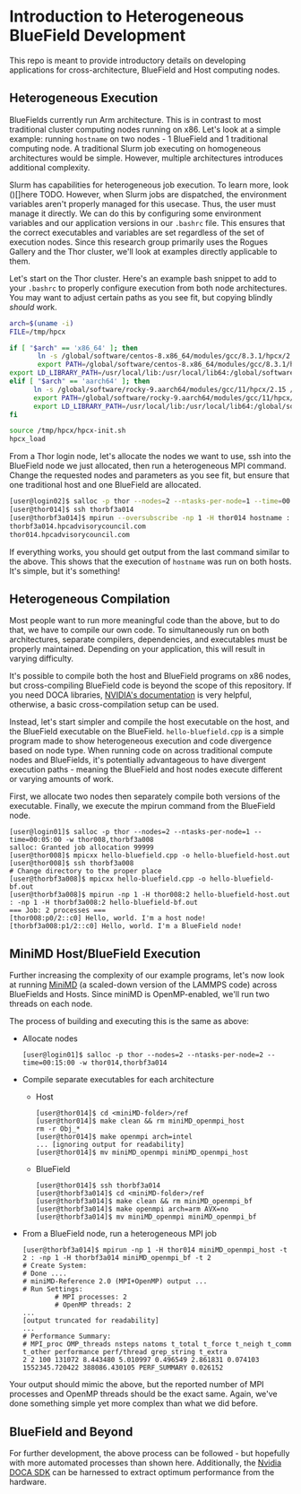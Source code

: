 # Introduction to Heterogeneous BlueField Development

This repo is meant to provide introductory details on developing applications for
cross-architecture, BlueField and Host computing nodes.

## Heterogeneous Execution

BlueFields currently run Arm architecture. This is in contrast to most traditional cluster
computing nodes running on x86. Let's look at a simple example: running `hostname` on two nodes - 1 BlueField
and 1 traditional computing node. A traditional Slurm job executing on homogeneous architectures
would be simple. However, multiple architectures introduces additional complexity.

Slurm has capabilities for heterogeneous job execution. To learn more, look ()[]here TODO.
However, when Slurm jobs are dispatched, the environment variables aren't properly managed
for this usecase. Thus, the user must manage it directly. We can do this by configuring
some environment variables and our application versions in our `.bashrc` file. This ensures
that the correct executables and variables are set regardless of the set of execution nodes.
Since this research group primarily uses the Rogues Gallery and the Thor cluster, we'll look
at examples directly applicable to them.

Let's start on the Thor cluster. Here's an example bash snippet to add to your `.bashrc` to
properly configure execution from both node architectures. You may want to adjust certain paths
as you see fit, but copying blindly *should* work.

```bash
arch=$(uname -i)
FILE=/tmp/hpcx

if [ "$arch" == 'x86_64' ]; then
       ln -s /global/software/centos-8.x86_64/modules/gcc/8.3.1/hpcx/2.15.0/ /tmp/hpcx
       export PATH=/global/software/centos-8.x86_64/modules/gcc/8.3.1/hpcx/2.14.0/ucx/bin:$PATH
export LD_LIBRARY_PATH=/usr/local/lib:/usr/local/lib64:/global/software/centos-8.x86_64/modules/gcc/8.3.1/hpcx/2.14.0/ucx/lib:/global/software/centos-8.x86_64/modules/gcc/8.3.1/hpcx/2.14.0/ompi/lib/:$LD_LIBRARY_PATH
elif [ "$arch" == 'aarch64' ]; then
      ln -s /global/software/rocky-9.aarch64/modules/gcc/11/hpcx/2.15 /tmp/hpcx
      export PATH=/global/software/rocky-9.aarch64/modules/gcc/11/hpcx/2.15/ucx/bin:/tmp/hpcx/ompi/tests/osu-micro-benchmarks-5.6.2:$PATH
      export LD_LIBRARY_PATH=/usr/local/lib:/usr/local/lib64:/global/software/rocky-9.aarch64/modules/gcc/11/hpcx/2.15/ucx/lib:/global/software/rocky-9.aarch64/modules/gcc/11/hpcx/2.15.0/ompi/lib/:$LD_LIBRARY_PATH
fi

source /tmp/hpcx/hpcx-init.sh
hpcx_load
```

From a Thor login node, let's allocate the nodes we want to use, ssh into the BlueField node we
just allocated, then run a heterogeneous MPI command. Change the requested nodes and parameters
as you see fit, but ensure that one traditional host and one BlueField are allocated.

```bash
[user@login02]$ salloc -p thor --nodes=2 --ntasks-per-node=1 --time=00:05:00 -w thor014,thorbf3a014
[user@thor014]$ ssh thorbf3a014
[user@thorbf3a014]$ mpirun --oversubscribe -np 1 -H thor014 hostname : -np 1 -H thorbf3a014 hostname
thorbf3a014.hpcadvisorycouncil.com
thor014.hpcadvisorycouncil.com
```

If everything works, you should get output from the last command similar to the above. This
shows that the execution of `hostname` was run on both hosts. It's simple, but it's something!


## Heterogeneous Compilation

Most people want to run more meaningful code than the above, but to do that, we have to compile
our own code. To simultaneously run on both architectures, separate compilers,
dependencies, and executables must be properly maintained. Depending on your application,
this will result in varying difficulty.

It's possible to compile both the host and BlueField programs on x86 nodes, but cross-compiling
BlueField code is beyond the scope of this repository. If you need DOCA libraries,
[NVIDIA's documentation](https://docs.nvidia.com/doca/archive/doca-v2.2.0/developer-guide/index.html)
is very helpful, otherwise, a basic cross-compilation setup can be used.

Instead, let's start simpler and compile the host executable on the host, and the BlueField
executable on the BlueField. `hello-bluefield.cpp` is a simple program made to show heterogeneous
execution and code divergence based on node type. When running code on across traditional
compute nodes and BlueFields, it's potentially advantageous to have divergent execution paths -
meaning the BlueField and host nodes execute different or varying amounts of work.

First, we allocate two nodes then separately compile both versions of the executable. Finally,
we execute the mpirun command from the BlueField node.

```
[user@login01]$ salloc -p thor --nodes=2 --ntasks-per-node=1 --time=00:05:00 -w thor008,thorbf3a008
salloc: Granted job allocation 99999
[user@thor008]$ mpicxx hello-bluefield.cpp -o hello-bluefield-host.out
[user@thor008]$ ssh thorbf3a008
# Change directory to the proper place
[user@thorbf3a008]$ mpicxx hello-bluefield.cpp -o hello-bluefield-bf.out
[user@thorbf3a008]$ mpirun -np 1 -H thor008:2 hello-bluefield-host.out : -np 1 -H thorbf3a008:2 hello-bluefield-bf.out
=== Job: 2 processes ===
[thor008:p0/2::c0] Hello, world. I'm a host node!
[thorbf3a008:p1/2::c0] Hello, world. I'm a BlueField node!
```

## MiniMD Host/BlueField Execution

Further increasing the complexity of our example programs, let's now look at running
[MiniMD](https://github.com/hpcgarage/miniMD/tree/force_on_bf) (a scaled-down version of the
LAMMPS code) across BlueFields and Hosts. Since miniMD is OpenMP-enabled, we'll run two
threads on each node.

The process of building and executing this is the
same as above:
- Allocate nodes

    ```
    [user@login01]$ salloc -p thor --nodes=2 --ntasks-per-node=2 --time=00:15:00 -w thor014,thorbf3a014
    ```
- Compile separate executables for each architecture
    - Host

        ```
        [user@thor014]$ cd <miniMD-folder>/ref
        [user@thor014]$ make clean && rm miniMD_openmpi_host
        rm -r Obj_*
        [user@thor014]$ make openmpi arch=intel
        ... [ignoring output for readability]
        [user@thor014]$ mv miniMD_openmpi miniMD_openmpi_host
        ```

    - BlueField

        ```
        [user@thor014]$ ssh thorbf3a014
        [user@thorbf3a014]$ cd <miniMD-folder>/ref
        [user@thorbf3a014]$ make clean && rm miniMD_openmpi_bf
        [user@thorbf3a014]$ make openmpi arch=arm AVX=no
        [user@thorbf3a014]$ mv miniMD_openmpi miniMD_openmpi_bf
        ```

- From a BlueField node, run a heterogeneous MPI job

    ```
    [user@thorbf3a014]$ mpirun -np 1 -H thor014 miniMD_openmpi_host -t 2 : -np 1 -H thorbf3a014 miniMD_openmpi_bf -t 2
    # Create System:
    # Done ....
    # miniMD-Reference 2.0 (MPI+OpenMP) output ...
    # Run Settings:
            # MPI processes: 2
            # OpenMP threads: 2
    ...
    [output truncated for readability]
    ...
    # Performance Summary:
    # MPI_proc OMP_threads nsteps natoms t_total t_force t_neigh t_comm t_other performance perf/thread grep_string t_extra
    2 2 100 131072 8.443480 5.010997 0.496549 2.861831 0.074103 1552345.720422 388086.430105 PERF_SUMMARY 0.026152
    ```

Your output should mimic the above, but the reported number of MPI processes and OpenMP threads
should be the exact same. Again, we've done something simple yet more complex than what we did before.


## BlueField and Beyond

For further development, the above process can be followed - but hopefully with more automated
processes than shown here. Additionally, the
[Nvidia DOCA SDK](https://developer.nvidia.com/networking/doca) can be harnessed to extract
optimum performance from the hardware.
